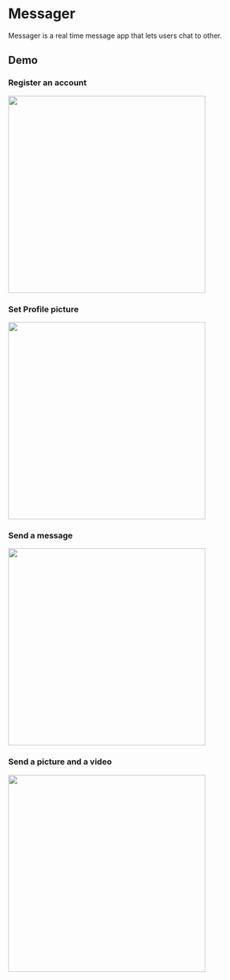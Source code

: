 # Messager

Messager is a real time message app that lets users chat to other.

## Demo


### Register an account

<img src="./Demo/register.gif" width="400">



### Set Profile picture

<img src="./Demo/set_avatar.gif" width="400">




### Send a message

<img src="./Demo/send_message.gif" width="400">




### Send a picture and a video

<img src="./Demo/send_pic_video.gif" width="400">

